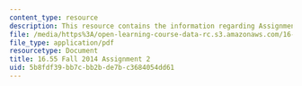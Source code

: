 ```yaml
---
content_type: resource
description: This resource contains the information regarding Assignment 2.
file: /media/https%3A/open-learning-course-data-rc.s3.amazonaws.com/16-55-ionized-gases-fall-2014/5b8fdf39bb7cbb2bde7bc3684054dd61_MIT16_55F14_Assignment2.pdf
file_type: application/pdf
resourcetype: Document
title: 16.55 Fall 2014 Assignment 2
uid: 5b8fdf39-bb7c-bb2b-de7b-c3684054dd61
---
```

